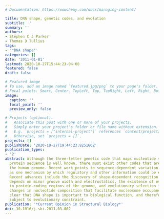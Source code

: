 ```yaml
---
# Documentation: https://wowchemy.com/docs/managing-content/

title: DNA shape, genetic codes, and evolution
subtitle: ''
summary: ''
authors:
- Stephen C J Parker
- Thomas D Tullius
tags:
- '"DNA shape"'
categories: []
date: '2011-01-01'
lastmod: 2020-10-27T15:44:23-04:00
featured: false
draft: false

# Featured image
# To use, add an image named `featured.jpg/png` to your page's folder.
# Focal points: Smart, Center, TopLeft, Top, TopRight, Left, Right, BottomLeft, Bottom, BottomRight.
image:
  caption: ''
  focal_point: ''
  preview_only: false

# Projects (optional).
#   Associate this post with one or more of your projects.
#   Simply enter your project's folder or file name without extension.
#   E.g. `projects = ["internal-project"]` references `content/project/deep-learning/index.md`.
#   Otherwise, set `projects = []`.
projects: []
publishDate: '2020-10-27T19:44:23.825166Z'
publication_types:
- '2'
abstract: Although the three-letter genetic code that maps nucleotide sequence to
  protein sequence is well known, there must exist other codes that are embedded in
  the human genome. Recent work points to sequence-dependent variation in DNA shape
  as one mechanism by which regulatory and other information could be encoded in DNA.
  Recent advances include the discovery of shape-dependent recognition of DNA that
  depends on minor groove width and electrostatics, the existence of overlapping codes
  in protein-coding regions of the genome, and evolutionary selection for compensatory
  changes in nucleotide composition that facilitate nucleosome occupancy. It is becoming
  clear that DNA shape is important to biological function, and therefore will be
  subject to evolutionary constraint.
publication: '*Current Opinion in Structural Biology*'
doi: 10.1016/j.sbi.2011.03.002
---
```


